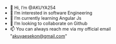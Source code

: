 - 👋 Hi, I’m @AKUYA254
- 👀 I’m interested in software Engineering
- 🌱 I’m currently learning Angular Js
- 💞️ I’m looking to collaborate on Github
- 📫 You can always reach me via my official email "akuyaesekon@gmail.com"

<!---
AKUYA254/AKUYA254 is a ✨ special ✨ repository because its `README.md` (this file) appears on your GitHub profile.
You can click the Preview link to take a look at your changes.
--->
